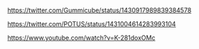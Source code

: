 https://twitter.com/Gummicube/status/1430917989839384578

https://twitter.com/POTUS/status/1431004614283993104

https://www.youtube.com/watch?v=K-281doxOMc